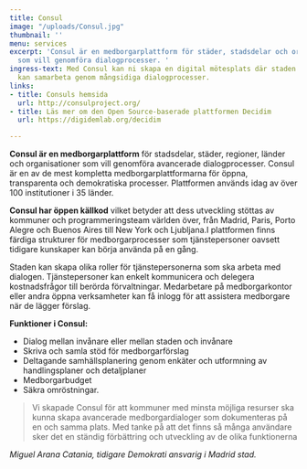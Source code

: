 ```yaml
---
title: Consul
image: "/uploads/Consul.jpg"
thumbnail: ''
menu: services
excerpt: 'Consul är en medborgarplattform för städer, stadsdelar och organisationer
  som vill genomföra dialogprocesser. '
ingress-text: Med Consul kan ni skapa en digital mötesplats där staden och invånarna
  kan samarbeta genom mångsidiga dialogprocesser.
links:
- title: Consuls hemsida
  url: http://consulproject.org/
- title: Läs mer om den Open Source-baserade plattformen Decidim
  url: https://digidemlab.org/decidim

---
```

**Consul är en medborgarplattform** för stadsdelar, städer, regioner, länder och organisationer som vill genomföra avancerade dialogprocesser. Consul är en av de mest kompletta medborgarplattformarna för öppna, transparenta och demokratiska processer. Plattformen används idag av över 100 institutioner i 35 länder.

**Consul har öppen källkod** vilket betyder att dess utveckling stöttas av kommuner och programmeringsteam världen över, från Madrid, Paris, Porto Alegre och Buenos Aires till New York och Ljubljana.I plattformen finns färdiga strukturer för medborgarprocesser som tjänstepersoner oavsett tidigare kunskaper kan börja använda på en gång.

Staden kan skapa olika roller för tjänstepersonerna som ska arbeta med dialogen. Tjänstepersoner kan enkelt kommunicera och delegera kostnadsfrågor till berörda förvaltningar. Medarbetare på medborgarkontor eller andra öppna verksamheter kan få inlogg för att assistera medborgare när de lägger förslag.

**Funktioner i Consul:**

* Dialog mellan invånare eller mellan staden och invånare
* Skriva och samla stöd för medborgarförslag
* Deltagande samhällsplanering genom enkäter och utformning av handlingsplaner och detaljplaner
* Medborgarbudget
* Säkra omröstningar.

> Vi skapade Consul för att kommuner med minsta möjliga resurser ska kunna skapa avancerade medborgar­dialoger som dokumenteras på en och samma plats. Med tanke på att det finns så många användare sker det en ständig förbättring och utveckling av de olika funktionerna

_Miguel Arana Catania, tidigare Demokrati ansvarig i Madrid stad._
